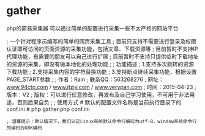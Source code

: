 # gather
php的简易采集器
可以通过简单的配置进行采集一些不太严格的网站平台

  ; 一个针对程序员编写的简单的网页采集工具
	; 目前只支持不需要进行登录及权限认证即可访问的页面资源的采集功能，包括文章、下载资源等
	; 目前暂时不支持IP代理功能，有需要的朋友可以自己进行扩展
	; 目前暂时不支持只提供临时下载地址的资源的采集，即没有做本地化的处理功能
	;
	; 功能描述
	; 1.支持多次跳转的资源下载功能
	; 2.支持采集内容的字符替换功能
	; 3.支持断点继续采集功能，根据设置PAGE_START参数
	;
	; 作者：Rain
	; 联系QQ：563268276
	; 网址：www.94cto.com / www.itziy.com / www.verypan.com
	; 时间：2015-04-23
	; 版本：V2
	; 版权：可以进行任意修改，再发布及自己学习使用，不可用于非法用途，否则后果自负
	;
	; 使用方式
		# 默认的配置文件名称是当前执行目录下的conf.ini
		# php gather.php conf.ini
	
	; 温馨提示：默认情况下，我们认定Linux系统默认命令行编码为utf-8，window系统命令行的编码为GBK编码
